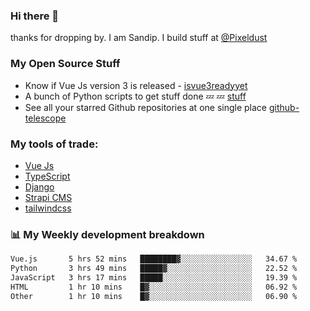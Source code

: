 ### Hi there 👋

thanks for dropping by.
I am Sandip. I build stuff at [@Pixeldust](github.com/pixeldust-in/)

###  **My Open Source Stuff**

 - Know if Vue Js version 3 is released -  [isvue3readyyet](https://github.com/sandiprb/isvue3readyyet)
 - A bunch of Python scripts to get stuff done 💤 💤 [stuff](https://github.com/sandiprb/stuff)
 - See all your starred Github repositories at one single place [github-telescope](https://github.com/sandiprb/github-telescope)



###  **My tools of trade:**
 - [Vue Js](https://github.com/vuejs/vue/)
 - [TypeScript](https://github.com/microsoft/TypeScript)
 - [Django](github.com/django/django)
 - [Strapi CMS](github.com/strapi/strapi)
 - [tailwindcss](https://github.com/tailwindlabs/tailwindcss)


###  📊 **My Weekly development breakdown**
<!--START_SECTION:waka-->

```txt
Vue.js       5 hrs 52 mins   ████████▓░░░░░░░░░░░░░░░░   34.67 %
Python       3 hrs 49 mins   █████▓░░░░░░░░░░░░░░░░░░░   22.52 %
JavaScript   3 hrs 17 mins   █████░░░░░░░░░░░░░░░░░░░░   19.39 %
HTML         1 hr 10 mins    █▓░░░░░░░░░░░░░░░░░░░░░░░   06.92 %
Other        1 hr 10 mins    █▓░░░░░░░░░░░░░░░░░░░░░░░   06.90 %
```

<!--END_SECTION:waka-->
